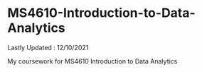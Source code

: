 # MS4610-Introduction-to-Data-Analytics

Lastly Updated : 12/10/2021

My coursework for MS4610 Introduction to Data Analytics
